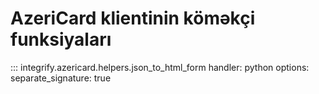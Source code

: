 # AzeriCard klientinin köməkçi funksiyaları

::: integrify.azericard.helpers.json_to_html_form
    handler: python
    options:
      separate_signature: true
